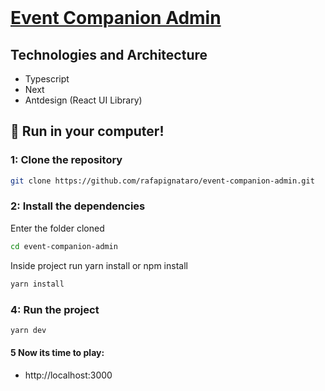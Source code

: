 <br />
<a href="">
  <h1>Event Companion Admin</h1>
</a>

## Technologies and Architecture
- Typescript
- Next
- Antdesign (React UI Library)

## :rocket: Run in your computer!

### 1: Clone the repository

```sh
git clone https://github.com/rafapignataro/event-companion-admin.git
```

### 2: Install the dependencies
Enter the folder cloned

```sh
cd event-companion-admin
```

Inside project run yarn install or npm install
```sh
yarn install
```

### 4: Run the project

```sh
yarn dev
```

#### 5 Now its time to play: 
- http://localhost:3000
